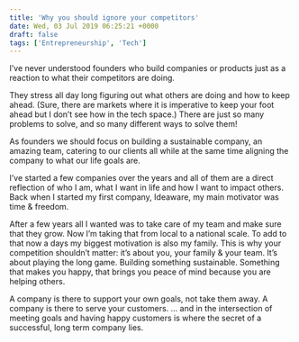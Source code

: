 ```yaml
---
title: 'Why you should ignore your competitors'
date: Wed, 03 Jul 2019 06:25:21 +0000
draft: false
tags: ['Entrepreneurship', 'Tech']
---
```


I’ve never understood founders who build companies or products just as a reaction to what their competitors are doing.

<!--more-->

They stress all day long figuring out what others are doing and how to keep ahead. (Sure, there are markets where it is imperative to keep your foot ahead but I don’t see how in the tech space.) There are just so many problems to solve, and so many different ways to solve them!

As founders we should focus on building a sustainable company, an amazing team, catering to our clients all while at the same time aligning the company to what our life goals are.

I’ve started a few companies over the years and all of them are a direct reflection of who I am, what I want in life and how I want to impact others. Back when I started my first company, Ideaware, my main motivator was time & freedom.

After a few years all I wanted was to take care of my team and make sure that they grow. Now I’m taking that from local to a national scale. To add to that now a days my biggest motivation is also my family. This is why your competition shouldn’t matter: it’s about you, your family & your team. It’s about playing the long game. Building something sustainable. Something that makes you happy, that brings you peace of mind because you are helping others.

A company is there to support your own goals, not take them away. A company is there to serve your customers. ... and in the intersection of meeting goals and having happy customers is where the secret of a successful, long term company lies.
